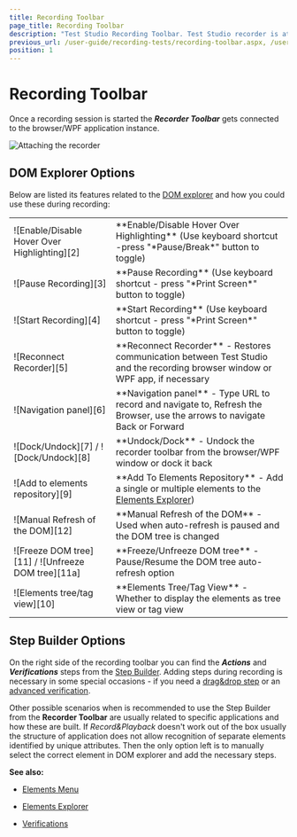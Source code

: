 ```yaml
---
title: Recording Toolbar
page_title: Recording Toolbar
description: "Test Studio Recording Toolbar. Test Studio recorder is attached to the browser wpf application. DOM explorer in the Test Studio recorder. Step builder in the Test Studio recorder"
previous_url: /user-guide/recording-tests/recording-toolbar.aspx, /user-guide/recording-tests/recording-toolbar
position: 1
---
```

# Recording Toolbar #

Once a recording session is started the ***Recorder Toolbar*** gets connected to the browser/WPF application instance.

![Attaching the recorder][1]

## DOM Explorer Options ##

Below are listed its features related to the <a href="/features/recorder/dom-explorer" target="_blank">DOM explorer</a> and how you could use these during recording:

<table id="no-table" >
	<tr cellspacing="10">
		<td cellspacing="1">![Enable/Disable Hover Over Highlighting][2]<br></td>
		<td>**Enable/Disable Hover Over Highlighting** (Use keyboard shortcut -press "*Pause/Break*" button to toggle)</td>
	</tr>
	<tr cellspacing="10">
		<td>![Pause Recording][3]</td>
		<td>**Pause Recording** (Use keyboard shortcut - press "*Print Screen*" button to toggle)</td>
	</tr>
	<tr>
		<td>![Start Recording][4]</td>
		<td>**Start Recording** (Use keyboard shortcut - press "*Print Screen*" button to toggle)</td>
	</tr>
	<tr>
		<td>![Reconnect Recorder][5]
		<td>**Reconnect Recorder** - Restores communication between Test Studio and the recording browser window or WPF app, if necessary</td>
	</tr>
	<tr>
		<td>![Navigation panel][6]</td>
		<td>**Navigation panel** - Type URL to record and navigate to, Refresh the Browser, use the arrows to navigate Back or Forward</td>
	</tr>
	<tr>
		<td>![Dock/Undock][7] / ![Dock/Undock][8]</td>
		<td>**Undock/Dock** - Undock the recorder toolbar from the browser/WPF window or dock it back</td>
	</tr>
	<tr>
		<td>![Add to elements repository][9]</td>
		<td>**Add To Elements Repository** - Add a single or multiple elements to the <a href="/features/elements-explorer/overview" target="_blank">Elements Explorer</a>)</td>
	</tr>
	<tr>
		<td>![Manual Refresh of the DOM][12]</td>
		<td>**Manual Refresh of the DOM** - Used when auto-refresh is paused and the DOM tree is changed</td>
	</tr>
	<tr>
		<td>![Freeze DOM tree][11] / ![Unfreeze DOM tree][11a]</td>
		<td>**Freeze/Unfreeze DOM tree** - Pause/Resume the DOM tree auto-refresh option</td>
	</tr>
	<tr>
		<td>![Elements tree/tag view][10]</td>
		<td>**Elements Tree/Tag View** - Whether to display the elements as tree view or tag view</td>
	</tr>
<table>

## Step Builder Options ##

On the right side of the recording toolbar you can find the ***Actions*** and ***Verifications*** steps from the <a href="/getting-started/test-recording/step-suggestions" target="_blank">Step Builder</a>. Adding steps during recording is necessary in some special occasions - if you need a <a href="/features/recorder/mouse-actions/drag-and-drop" target="_blank">drag&drop step</a> or an <a href="/features/recorder/verifications/advanced-verification" target="_blank">advanced verification</a>.

Other possible scenarios when is recommended to use the Step Builder from the **Recorder Toolbar** are usually related to specific applications and how these are built. If *Record&Playback* doesn't work out of the box usually the structure of application does not allow recognition of separate elements identified by unique attributes. Then the only option left is to manually select the correct element in DOM explorer and add the necessary steps.

**See also:**

* <a href="/features/elements-menu/overview" target="_blank">Elements Menu</a>

* <a href="/features/elements-explorer/overview" target="_blank">Elements Explorer</a>

* <a href="/features/verifications/overview" target="_blank">Verifications</a>

[1]: /img/general-information/test-recording/recording-toolbar/fig1.png
[2]: /img/general-information/test-recording/recording-toolbar/fig2.png
[3]: /img/general-information/test-recording/recording-toolbar/fig3.png
[4]: /img/general-information/test-recording/recording-toolbar/fig4.png
[5]: /img/general-information/test-recording/recording-toolbar/fig5.png
[6]: /img/general-information/test-recording/recording-toolbar/fig6.png
[7]: /img/general-information/test-recording/recording-toolbar/fig7.png
[8]: /img/general-information/test-recording/recording-toolbar/fig8.png
[9]: /img/general-information/test-recording/recording-toolbar/fig9.png
[10]: /img/general-information/test-recording/recording-toolbar/fig10.png
[11]: /img/general-information/test-recording/recording-toolbar/fig11-lock.png
[11a]: /img/general-information/test-recording/recording-toolbar/fig11-unlock.png
[12]: /img/general-information/test-recording/recording-toolbar/fig12-refresh.png
